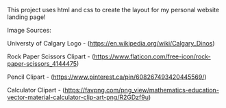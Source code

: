 
This project uses html and css to create the layout for my personal website landing page!

Image Sources:

Universty of Calgary Logo - (https://en.wikipedia.org/wiki/Calgary_Dinos)

Rock Paper Scissors Clipart - (https://www.flaticon.com/free-icon/rock-paper-scissors_4144475)

Pencil Clipart - (https://www.pinterest.ca/pin/608267493420445569/)

Calculator Clipart - (https://favpng.com/png_view/mathematics-education-vector-material-calculator-clip-art-png/R2GDzf9u)

